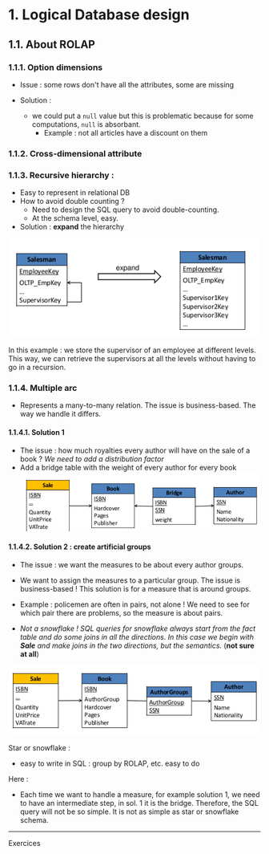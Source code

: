 # 1. Logical Database design

## 1.1. About ROLAP

### 1.1.1. Option dimensions
- Issue : some rows don't have all the attributes, some are missing

- Solution :
  - we could put a `null` value but this is problematic because for some computations, `null` is absorbant.
    - Example : not all articles have a discount on them

### 1.1.2. Cross-dimensional attribute
  
### 1.1.3. Recursive hierarchy : 
- Easy to represent in relational DB
- How to avoid double counting ?
  - Need to design the SQL query to avoid double-counting.
  - At the schema level, easy.
- Solution : **expand** the hierarchy

![](images/expand-recursive-hierarchy.png)

In this example  : we store the supervisor of an employee at different levels. This way, we can retrieve the supervisors at all the levels without having to go in a recursion.



### 1.1.4. Multiple arc

- Represents a many-to-many relation. The issue is business-based. The way we handle it differs.


#### 1.1.4.1. Solution 1
- The issue : how much royalties every author will have on the sale of a book ? *We need to add a distribution factor*
- Add a bridge table with the weight of every author for every book
![](images/multiple-arc-solution-1.png)
#### 1.1.4.2. Solution 2 : create artificial groups
- The issue : we want the measures to be about every author groups.
- We want to assign the measures to a particular group.
The issue is business-based ! This solution is for a measure that is around groups.

- Example : policemen are often in pairs, not alone ! We need to see for which pair there are problems, so the measure is about pairs.

- *Not a snowflake ! SQL queries for snowflake always start from the fact table and do some joins in all the directions. In this case we begin with **Sale** and make joins in the two directions, but the semantics.* (**not sure at all**)

![](images/multiple-arc-solution-2.png)

Star or snowflake : 
- easy to write in SQL : group by ROLAP, etc. easy to do

Here : 
- Each time we want to handle a measure, for example solution 1, we need to have an intermediate step, in sol. 1 it is the bridge. Therefore, the SQL query will not be so simple. It is not as simple as star or snowflake schema. 

<hr />
Exercices


